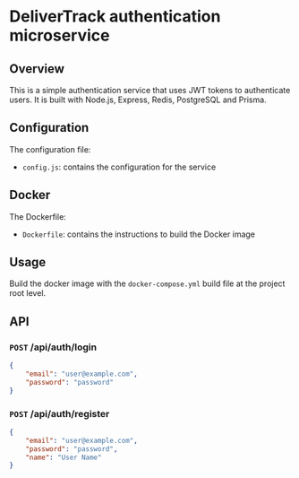 # DeliverTrack authentication microservice

## Overview

This is a simple authentication service that uses JWT tokens to authenticate users. It is built with Node.js, Express, Redis, PostgreSQL and Prisma.

## Configuration

The configuration file:

* `config.js`: contains the configuration for the service

## Docker

The Dockerfile:

* `Dockerfile`: contains the instructions to build the Docker image

## Usage

Build the docker image with the `docker-compose.yml` build file at the project root level.

## API

### `POST` /api/auth/login

```json
{
    "email": "user@example.com",
    "password": "password"
}
```

### `POST` /api/auth/register

```json
{
    "email": "user@example.com",
    "password": "password",
    "name": "User Name"
}
```
